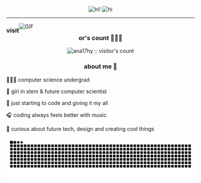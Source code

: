 <p align="center">
  <img src="https://readme-typing-svg.herokuapp.com?font=Ubuntu&weight=700&size=40&pause=1000&color=E6F7E0&background=1a1a2e00&center=true&width=500&height=75&lines=hi!+;૮₍˶ᵔ+ᵕ+ᵔ+˶+₎ა+‪‪♡;ᓚᘏᗢ+ྀིྀི" alt="hi!" />
  <img src="https://github.com/user-attachments/assets/1b8d494a-7558-453e-aca3-122d34160707" alt="hi" width="90" />
</p>

---

<img align="right" alt="GIF" width="470" src="https://github.com/user-attachments/assets/f54c7363-1918-4c4a-bbf3-08a0939dd9ab"/>


<h3 align="center">visitor's count 🕵🏽‍♀️</h3>

<p align="center">
  <img src="https://profile-counter.glitch.me/ana17hy/count.svg" alt="ana17hy :: visitor's count"/>
</p>


 
<h3 align="center">about me 🦔</h3>

  👩🏽‍💻 computer science undergrad <br>
  
  💫 girl in stem & future computer scientist <br>
  
  🌷 just starting to code and giving it my all <br>
  
  🎧 coding always feels better with music <br>
  
  🌟 curious about future tech, design and creating cool things




<div align="center">
  <picture>
    <source media="(prefers-color-scheme: dark)" srcset="https://raw.githubusercontent.com/ana17hy/ana17hy/output/snake-pastel-dark.svg" />
    <source media="(prefers-color-scheme: light)" srcset="https://raw.githubusercontent.com/ana17hy/ana17hy/output/snake-pastel.svg" />
    <img alt="GitHub contribution snake animation" src="https://raw.githubusercontent.com/ana17hy/ana17hy/output/snake-pastel.svg" />
  </picture>
</div>

